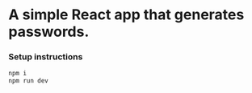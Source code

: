 # A simple React app that generates passwords.

### Setup instructions

```bash
npm i
npm run dev
```
